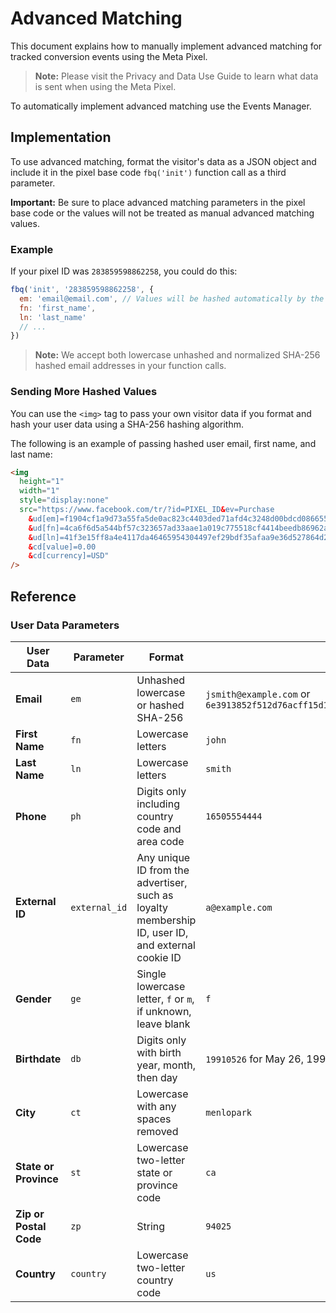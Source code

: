 # Advanced Matching

This document explains how to manually implement advanced matching for tracked
conversion events using the Meta Pixel.

> **Note:** Please visit the Privacy and Data Use Guide to learn what data is
> sent when using the Meta Pixel.

To automatically implement advanced matching use the Events Manager.

## Implementation

To use advanced matching, format the visitor's data as a JSON object and include
it in the pixel base code `fbq('init')` function call as a third parameter.

**Important:** Be sure to place advanced matching parameters in the pixel base
code or the values will not be treated as manual advanced matching values.

### Example

If your pixel ID was `283859598862258`, you could do this:

```javascript
fbq('init', '283859598862258', {
  em: 'email@email.com', // Values will be hashed automatically by the pixel using SHA-256
  fn: 'first_name',
  ln: 'last_name'
  // ...
})
```

> **Note:** We accept both lowercase unhashed and normalized SHA-256 hashed
> email addresses in your function calls.

### Sending More Hashed Values

You can use the `<img>` tag to pass your own visitor data if you format and hash
your user data using a SHA-256 hashing algorithm.

The following is an example of passing hashed user email, first name, and last
name:

```html
<img
  height="1"
  width="1"
  style="display:none"
  src="https://www.facebook.com/tr/?id=PIXEL_ID&ev=Purchase
    &ud[em]=f1904cf1a9d73a55fa5de0ac823c4403ded71afd4c3248d00bdcd0866552bb79
    &ud[fn]=4ca6f6d5a544bf57c323657ad33aae1a019c775518cf4414beedb86962aea7c1
    &ud[ln]=41f3e15ff8a4e4117da46465954304497ef29bdf35afaa9e36d527864d24c266
    &cd[value]=0.00
    &cd[currency]=USD"
/>
```

## Reference

### User Data Parameters

| User Data              | Parameter     | Format                                                                                            | Example                                                                                    |
| ---------------------- | ------------- | ------------------------------------------------------------------------------------------------- | ------------------------------------------------------------------------------------------ |
| **Email**              | `em`          | Unhashed lowercase or hashed SHA-256                                                              | `jsmith@example.com` or `6e3913852f512d76acff15d1e402c7502a5bbe6101745a7120a2a4833ebd2350` |
| **First Name**         | `fn`          | Lowercase letters                                                                                 | `john`                                                                                     |
| **Last Name**          | `ln`          | Lowercase letters                                                                                 | `smith`                                                                                    |
| **Phone**              | `ph`          | Digits only including country code and area code                                                  | `16505554444`                                                                              |
| **External ID**        | `external_id` | Any unique ID from the advertiser, such as loyalty membership ID, user ID, and external cookie ID | `a@example.com`                                                                            |
| **Gender**             | `ge`          | Single lowercase letter, `f` or `m`, if unknown, leave blank                                      | `f`                                                                                        |
| **Birthdate**          | `db`          | Digits only with birth year, month, then day                                                      | `19910526` for May 26, 1991                                                                |
| **City**               | `ct`          | Lowercase with any spaces removed                                                                 | `menlopark`                                                                                |
| **State or Province**  | `st`          | Lowercase two-letter state or province code                                                       | `ca`                                                                                       |
| **Zip or Postal Code** | `zp`          | String                                                                                            | `94025`                                                                                    |
| **Country**            | `country`     | Lowercase two-letter country code                                                                 | `us`                                                                                       |

